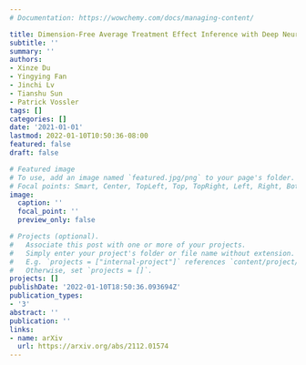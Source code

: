 ```yaml
---
# Documentation: https://wowchemy.com/docs/managing-content/

title: Dimension-Free Average Treatment Effect Inference with Deep Neural Networks
subtitle: ''
summary: ''
authors:
- Xinze Du
- Yingying Fan
- Jinchi Lv
- Tianshu Sun
- Patrick Vossler
tags: []
categories: []
date: '2021-01-01'
lastmod: 2022-01-10T10:50:36-08:00
featured: false
draft: false

# Featured image
# To use, add an image named `featured.jpg/png` to your page's folder.
# Focal points: Smart, Center, TopLeft, Top, TopRight, Left, Right, BottomLeft, Bottom, BottomRight.
image:
  caption: ''
  focal_point: ''
  preview_only: false

# Projects (optional).
#   Associate this post with one or more of your projects.
#   Simply enter your project's folder or file name without extension.
#   E.g. `projects = ["internal-project"]` references `content/project/deep-learning/index.md`.
#   Otherwise, set `projects = []`.
projects: []
publishDate: '2022-01-10T18:50:36.093694Z'
publication_types:
- '3'
abstract: ''
publication: ''
links:
- name: arXiv
  url: https://arxiv.org/abs/2112.01574
---
```

